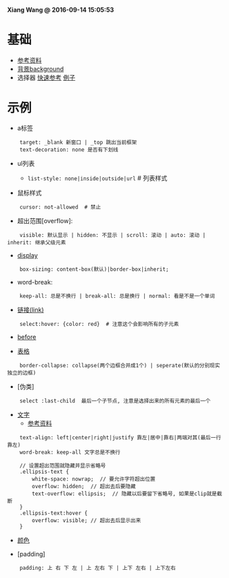 #### Xiang Wang @ 2016-09-14 15:05:53

# 基础
* [参考资料](https://www.douban.com/note/65562130/?type=like)
* [背景background](background背景.md)
* 选择器 [快速参考](./select选择器.md) [例子](./select选择器.html)

# 示例
* a标签

```
    target: _blank 新窗口 | _top 跳出当前框架
    text-decoration: none 是否有下划线
```

* ul列表
    * `list-style: none|inside|outside|url` # 列表样式 

* 鼠标样式

```
    cursor: not-allowed  # 禁止
```
* 超出范围[overflow]:

```
    visible: 默认显示 | hidden: 不显示 | scroll: 滚动 | auto: 滚动 | inherit: 继承父级元素
```
* [display](./display.html)

```
    box-sizing: content-box(默认)|border-box|inherit;
```

* word-break:

```
    keep-all: 总是不换行 | break-all: 总是换行 | normal: 看是不是一个单词
```

* [链接(link)](./link.html)

```
    select:hover: {color: red}  # 注意这个会影响所有的子元素
```

* [before](./before伪类.html)

* [表格](./table.html)

```
    border-collapse: collapse(两个边框合并成1个) | seperate(默认的分别现实独立的边框)
```

* [伪类]

```
    select :last-child  最后一个子节点, 注意是选择出来的所有元素的最后一个
```
* [文字](./text.html)
    * [参考资料](https://developer.mozilla.org/zh-CN/docs/Web/CSS/text-overflow)
```
    text-align: left|center|right|justify 靠左|居中|靠右|两端对其(最后一行靠左)
    word-break: keep-all 文字总是不换行
    
    // 设置超出范围就隐藏并显示省略号
    .ellipsis-text {
        white-space: nowrap;  // 要允许字符超出位置
        overflow: hidden;  // 超出去后要隐藏
        text-overflow: ellipsis;  // 隐藏以后要留下省略号, 如果是clip就是截断
    }
    .ellipsis-text:hover {
        overflow: visible; // 超出去后显示出来
    }
```
* [颜色](./color颜色.html)

* [padding]

```
    padding: 上 右 下 左 | 上 左右 下 | 上下 左右 | 上下左右
```
